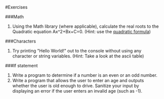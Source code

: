 #Exercises

###Math
1. Using the Math library (where applicable), calculate the real roots to the Quadratic equation Ax^2+Bx+C=0. 
(Hint: use the [quadratic formula](http://www.purplemath.com/modules/quadform.htm))

###Characters
1. Try printing "Hello World!" out to the console without using any character or string variables. (Hint: Take a look at the ascii table)

###If statement
1. Write a program to determine if a number is an even or an odd number. 
2. Write a program that allows the user to enter an age and outputs whether the user is old enough to drive. Sanitize your input by displaying an error if the user enters an invalid age (such as -1).
